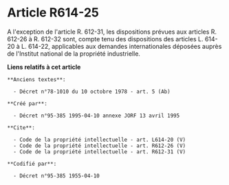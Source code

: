 # Article R614-25

A l'exception de l'article R. 612-31, les dispositions prévues aux articles R. 612-26 à R. 612-32 sont, compte tenu des
dispositions des articles L. 614-20 à L. 614-22, applicables aux demandes internationales déposées auprès de l'Institut
national de la propriété industrielle.

**Liens relatifs à cet article**

	**Anciens textes**:

	  - Décret n°78-1010 du 10 octobre 1978 - art. 5 (Ab)

	**Créé par**:

	  - Décret n°95-385 1995-04-10 annexe JORF 13 avril 1995

	**Cite**:

	  - Code de la propriété intellectuelle - art. L614-20 (V)
	  - Code de la propriété intellectuelle - art. R612-26 (V)
	  - Code de la propriété intellectuelle - art. R612-31 (V)

	**Codifié par**:

	  - Décret n°95-385 1955-04-10
